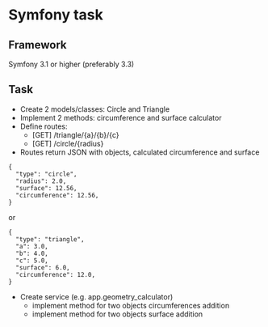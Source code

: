 Symfony task
========================

Framework
--------------

Symfony 3.1 or higher (preferably 3.3)

Task
--------------

* Create 2 models/classes: Circle and Triangle
* Implement 2 methods: circumference and surface calculator
* Define routes:
    - [GET] /triangle/{a}/{b}/{c} 
    - [GET] /circle/{radius}
* Routes return JSON with objects, calculated circumference and surface
```
{
  "type": "circle", 
  "radius": 2.0,
  "surface": 12.56,
  "circumference": 12.56,
}
```

or

```
{
  "type": "triangle",
  "a": 3.0,
  "b": 4.0,
  "c": 5.0,
  "surface": 6.0,
  "circumference": 12.0,
}
```
* Create service (e.g. app.geometry_calculator)
    - implement method for two objects circumferences addition
    - implement method for two objects surface addition
